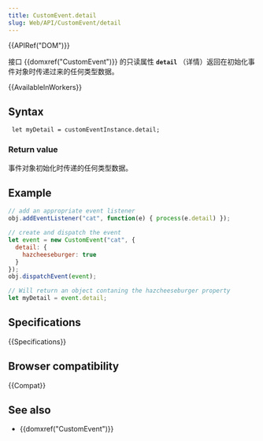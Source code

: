 ```yaml
---
title: CustomEvent.detail
slug: Web/API/CustomEvent/detail
---
```


{{APIRef("DOM")}}

接口 {{domxref("CustomEvent")}} 的只读属性 **`detail`** （详情）返回在初始化事件对象时传递过来的任何类型数据。

{{AvailableInWorkers}}

## Syntax

```plain
 let myDetail = customEventInstance.detail;
```

### Return value

事件对象初始化时传递的任何类型数据。

## Example

```js
// add an appropriate event listener
obj.addEventListener("cat", function(e) { process(e.detail) });

// create and dispatch the event
let event = new CustomEvent("cat", {
  detail: {
    hazcheeseburger: true
  }
});
obj.dispatchEvent(event);

// Will return an object contaning the hazcheeseburger property
let myDetail = event.detail;
```

## Specifications

{{Specifications}}

## Browser compatibility

{{Compat}}

## See also

- {{domxref("CustomEvent")}}
